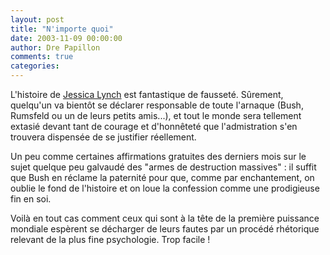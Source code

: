 ```yaml
---
layout: post
title: "N'importe quoi"
date: 2003-11-09 00:00:00
author: Dre Papillon
comments: true
categories: 
---
```



L'histoire de [Jessica Lynch](http://ledevoir.com/2003/11/08/40202.html) est fantastique de fausseté.  Sûrement, quelqu'un va bientôt se déclarer responsable de toute l'arnaque (Bush, Rumsfeld ou un de leurs petits amis...), et tout le monde sera tellement extasié devant tant de courage et d'honnêteté que l'admistration s'en trouvera dispensée de se justifier réellement.

Un peu comme certaines affirmations gratuites des derniers mois sur le sujet quelque peu galvaudé des "armes de destruction massives" : il suffit que Bush en réclame la paternité pour que, comme par enchantement, on oublie le fond de l'histoire et on loue la confession comme une prodigieuse fin en soi.

Voilà en tout cas comment ceux qui sont à la tête de la première puissance mondiale espèrent se décharger de leurs fautes par un procédé rhétorique relevant de la plus fine psychologie.  Trop facile !
